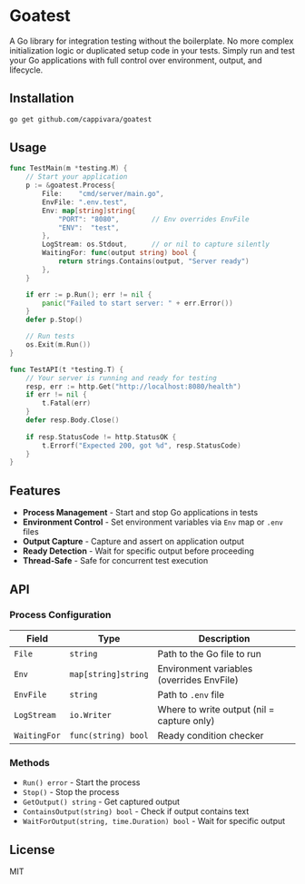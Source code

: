 # Goatest

A Go library for integration testing without the boilerplate. No more complex initialization logic or duplicated setup code in your tests. Simply run and test your Go applications with full control over environment, output, and lifecycle.

## Installation

```bash
go get github.com/cappivara/goatest
```

## Usage

```go
func TestMain(m *testing.M) {
    // Start your application
    p := &goatest.Process{
        File:    "cmd/server/main.go",
        EnvFile: ".env.test",
        Env: map[string]string{
            "PORT": "8080",        // Env overrides EnvFile
            "ENV":  "test",
        },
        LogStream: os.Stdout,      // or nil to capture silently
        WaitingFor: func(output string) bool {
            return strings.Contains(output, "Server ready")
        },
    }

    if err := p.Run(); err != nil {
        panic("Failed to start server: " + err.Error())
    }
    defer p.Stop()

    // Run tests
    os.Exit(m.Run())
}

func TestAPI(t *testing.T) {
    // Your server is running and ready for testing
    resp, err := http.Get("http://localhost:8080/health")
    if err != nil {
        t.Fatal(err)
    }
    defer resp.Body.Close()
    
    if resp.StatusCode != http.StatusOK {
        t.Errorf("Expected 200, got %d", resp.StatusCode)
    }
}
```

## Features

- **Process Management** - Start and stop Go applications in tests
- **Environment Control** - Set environment variables via `Env` map or `.env` files
- **Output Capture** - Capture and assert on application output
- **Ready Detection** - Wait for specific output before proceeding
- **Thread-Safe** - Safe for concurrent test execution

## API

### Process Configuration

| Field | Type | Description |
|-------|------|-------------|
| `File` | `string` | Path to the Go file to run |
| `Env` | `map[string]string` | Environment variables (overrides EnvFile) |
| `EnvFile` | `string` | Path to `.env` file |
| `LogStream` | `io.Writer` | Where to write output (nil = capture only) |
| `WaitingFor` | `func(string) bool` | Ready condition checker |

### Methods

- `Run() error` - Start the process
- `Stop()` - Stop the process
- `GetOutput() string` - Get captured output
- `ContainsOutput(string) bool` - Check if output contains text
- `WaitForOutput(string, time.Duration) bool` - Wait for specific output

## License

MIT
